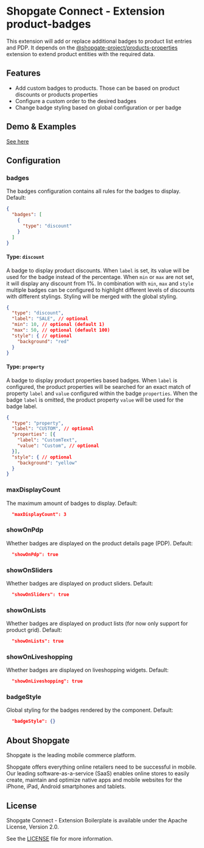 # Shopgate Connect - Extension product-badges

This extension will add or replace additional badges to product list entries and PDP.
It depends on the [@shopgate-project/products-properties](https://github.com/shopgate-professional-services/ext-products-properties) extension to extend product entities with the required data.

## Features
- Add custom badges to products. Those can be based on product discounts or products properties
- Configure a custom order to the desired badges
- Change badge styling based on global configuration or per badge

## Demo & Examples
[See here](demo/index.md)
## Configuration

### badges
The badges configuration contains all rules for the badges to display. Default:

```json
{
  "badges": [
    {
      "type": "discount"
    }
  ]
}
```

#### Type: `discount`
A badge to display product discounts. When `label` is set, its value will be used for the badge instead of the percentage. When `min` or `max` are not set, it will display any discount from 1%. In combination with `min`, `max` and `style` multiple badges can be configured to highlight different levels of discounts with different stylings. Styling will be merged with the global styling.
```json
{
  "type": "discount",
  "label": "SALE", // optional
  "min": 10, // optional (default 1)
  "max": 50, // optional (default 100)
  "style": { // optional
    "background": "red"
  }
}
```
#### Type: `property`
A badge to display product properties based badges. When `label` is configured, the product properties will be searched for an exact match of property `label` and `value` configured within the badge `properties`. When the badge `label` is omitted, the product property `value` will be used for the badge label.

```json
{
  "type": "property",
  "label": "CUSTOM", // optional
  "properties": [{
    "label": "CustomText",
    "value": "Custom", // optional
  }],
  "style": { // optional
    "background": "yellow"
  }
}
```

### maxDisplayCount
The maximum amount of badges to display. Default:
```json
  "maxDisplayCount": 3
```

### showOnPdp
Whether badges are displayed on the product details page (PDP). Default:
```json
  "showOnPdp": true
```
### showOnSliders
Whether badges are displayed on product sliders. Default:
```json
  "showOnSliders": true
```
### showOnLists
Whether badges are displayed on product lists (for now only support for product grid). Default:
```json
  "showOnLists": true
```
### showOnLiveshopping
Whether badges are displayed on liveshopping widgets. Default:
```json
  "showOnLiveshopping": true
```
### badgeStyle
Global styling for the badges rendered by the component. Default:
```json
  "badgeStyle": {}
```
## About Shopgate

Shopgate is the leading mobile commerce platform.

Shopgate offers everything online retailers need to be successful in mobile. Our leading
software-as-a-service (SaaS) enables online stores to easily create, maintain and optimize native
apps and mobile websites for the iPhone, iPad, Android smartphones and tablets.

## License

Shopgate Connect - Extension Boilerplate is available under the Apache License, Version 2.0.

See the [LICENSE](./LICENSE) file for more information.
